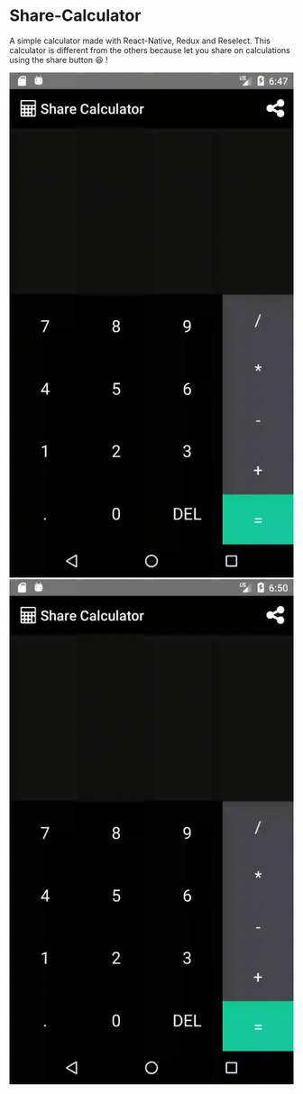 # Share-Calculator
A simple calculator made with React-Native, Redux and Reselect.
This calculator is different from the others because let you share on calculations using the share button :laughing: !

![Demo1](./imgs/demo1.gif)
![Demo2](./imgs/demo2.gif)